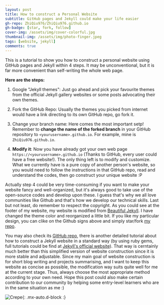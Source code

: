 ```yaml
---
layout: post
title: How to construct a Personal Website 
subtitle: GitHub pages and Jekyll could make your life easier
gh-repo: ZhiQiu976/ZhiQiu976.github.io
gh-badge: [star, fork, follow]
cover-img: /assets/img/cover-colorful.jpg
thumbnail-img: /assets/img/photo-finger.jpeg
tags: [website, jekyll]
comments: true
---
```


This is a tutorial to show you how to construct a personal website using GitHub pages and Jekyll within 4 steps. It may be unconventional, but it is far more convenient than self-writing the whole web page.

**Here are the steps:**

1. Google "Jekyll themes": Just go ahead and pick your favourite themes from the official Jekyll gallery websites or some posts advocating their own themes.

2. Fork the GitHub Repo: Usually the themes you picked from internet would have a link directing to its own GitHub repo, go fork it.

3. Change your branch name: Here comes the most important setp! Remember to **change the name of the forked branch** in your GitHub repository to `<yourusername>.github.io`. For example, mine is `ZhiQiu976.github.io`.

4. **Modify it**: Now you have already got your own web page `https://<yourusername>.github.io` (Thanks to GitHub, every user could have a free website!). The only thing left is to modify and customize. What we currently have is a pure copy of another person's website, so you would need to follow the instructions in that GitHub repo, read and understand the codes, then go construct your unique website :P

Actually step 4 could be very time-consuming if you want to make your website fancy and well-organized, but it's always good to take use of the open-source codes and develop upon these. I guess that's why we all love communities like Github and that's how we develop our technical skills. Last but not least, do remember to respect the copyright. As you could see at the footer of my website, my website is modified from [Beautiful Jekyll](https://beautifuljekyll.com). I have changed the theme color and reorganized a little bit. If you like my particular design, you can clike on the Github signs above and simply star/fork [my repo](https://github.com/ZhiQiu976/ZhiQiu976.github.io).

You may also check its [GitHub repo](https://github.com/daattali/beautiful-jekyll), there is another detailed tutorial about how to construct a Jekyll website in a standard way (by using ruby gems, full tutorials could be find at [Jekyll's official website](https://jekyllrb.com/resources/)). That way is cerntainly much better than this simplified version of website construction since it is more stable and adjustable. Since my main goal of website construction is for short blog writing and projects summarising, and I want to keep this website as concise as possible, the modification way suits quite well for me at the current stage. Thus, always choose the most appropriate method according to your own need. Hope this post could also make certain contribution to our community by helping some entry-level learners who are in the same situation as me :)

![Crepe](https://opensource.org/files/osi_keyhole_300X300_90ppi_0.png){: .mx-auto.d-block :}


